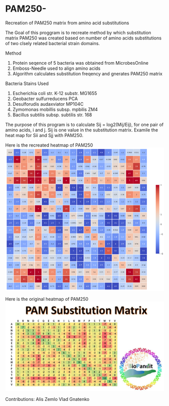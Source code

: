 # PAM250-
Recreation of PAM250 matrix from amino acid substitutions


The Goal of this proggram is to recreate method by which substitution matrix PAM250 was created based on number of amino 
acids substitutions of two clsely related bacterial strain domains. 

Method 
1) Protein seqence of 5 bacteria was obtained from MicrobesOnline
2) Emboss-Needle used to align amino acids 
3) Algorithm calculates substitution freqency and gnerates PAM250 matrix 

Bacteria Stains Used 
1. Escherichia coli str. K-12 substr. MG1655
2. Geobacter sulfurreducens PCA
3. Desulforudis audaxviator MP104C
4. Zymomonas mobillis subsp. mpbilis ZM4
5. Bacillus subtilis subsp. subtilis str. 168


  The purpose of this program is to calculate Sij = log2(Mij/Eij), for one 
pair of amino acids, i and j.  Sij is one value in the substitution matrix.
Examile the heat map for Sii and Sjj with PAM250. 

Here is the recreated heatmap of PAM250
![GitHub Logo](/heatmap.png)

Here is the original heatmap of PAM250
![GitHub Logo](/PAM250.jpg)



Contributions:
Alis Zemlo 
Vlad Gnatenko 
